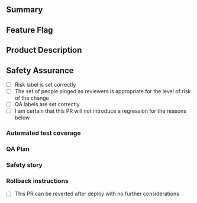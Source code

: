 ## Summary
<!--
    Provide a link to the ticket or document which prompted this change,
    Describe the rationale and design decisions.
-->

## Feature Flag
<!-- If this is specific to a feature flag, which one? -->

## Product Description
<!-- For non-invisible changes, describe user-facing effects. -->

## Safety Assurance

- [ ] Risk label is set correctly
- [ ] The set of people pinged as reviewers is appropriate for the level of risk of the change
- [ ] QA labels are set correctly
- [ ] I am certain that this PR will not introduce a regression for the reasons below

### Automated test coverage

<!-- Identify the related test coverage and the tests it would catch -->

### QA Plan

<!--
- Describe QA plan that along with automated test coverages proves this PR is regression free
- Link to QA Ticket
-->

### Safety story
<!--
Describe any other pieces to the safety story including
local testing, why the change is inherently safe, and/or plans to limit the blast radius of a defect.
-->

### Rollback instructions

<!--
If this PR follows standards of revertability, check the box below.
Otherwise replace it with detailed instructions or reasons a rollback is impossible.
-->

- [ ] This PR can be reverted after deploy with no further considerations 
